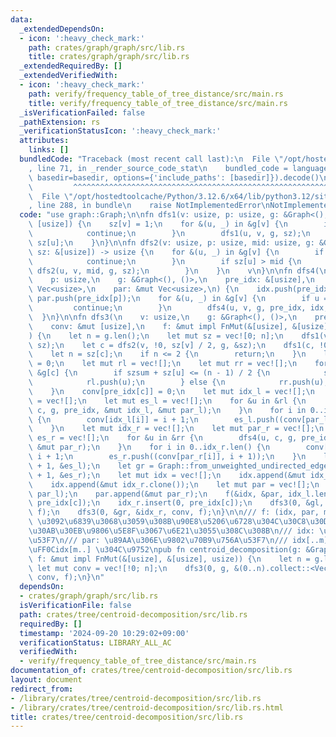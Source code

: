 ```yaml
---
data:
  _extendedDependsOn:
  - icon: ':heavy_check_mark:'
    path: crates/graph/graph/src/lib.rs
    title: crates/graph/graph/src/lib.rs
  _extendedRequiredBy: []
  _extendedVerifiedWith:
  - icon: ':heavy_check_mark:'
    path: verify/frequency_table_of_tree_distance/src/main.rs
    title: verify/frequency_table_of_tree_distance/src/main.rs
  _isVerificationFailed: false
  _pathExtension: rs
  _verificationStatusIcon: ':heavy_check_mark:'
  attributes:
    links: []
  bundledCode: "Traceback (most recent call last):\n  File \"/opt/hostedtoolcache/Python/3.12.6/x64/lib/python3.12/site-packages/onlinejudge_verify/documentation/build.py\"\
    , line 71, in _render_source_code_stat\n    bundled_code = language.bundle(stat.path,\
    \ basedir=basedir, options={'include_paths': [basedir]}).decode()\n          \
    \         ^^^^^^^^^^^^^^^^^^^^^^^^^^^^^^^^^^^^^^^^^^^^^^^^^^^^^^^^^^^^^^^^^^^^^^^^^^^^^^^^^\n\
    \  File \"/opt/hostedtoolcache/Python/3.12.6/x64/lib/python3.12/site-packages/onlinejudge_verify/languages/rust.py\"\
    , line 288, in bundle\n    raise NotImplementedError\nNotImplementedError\n"
  code: "use graph::Graph;\n\nfn dfs1(v: usize, p: usize, g: &Graph<(), ()>, sz: &mut\
    \ [usize]) {\n    sz[v] = 1;\n    for &(u, _) in &g[v] {\n        if u == p {\n\
    \            continue;\n        }\n        dfs1(u, v, g, sz);\n        sz[v] +=\
    \ sz[u];\n    }\n}\n\nfn dfs2(v: usize, p: usize, mid: usize, g: &Graph<(), ()>,\
    \ sz: &[usize]) -> usize {\n    for &(u, _) in &g[v] {\n        if u == p {\n\
    \            continue;\n        }\n        if sz[u] > mid {\n            return\
    \ dfs2(u, v, mid, g, sz);\n        }\n    }\n    v\n}\n\nfn dfs4(\n    v: usize,\n\
    \    p: usize,\n    g: &Graph<(), ()>,\n    pre_idx: &[usize],\n    idx: &mut\
    \ Vec<usize>,\n    par: &mut Vec<usize>,\n) {\n    idx.push(pre_idx[v]);\n   \
    \ par.push(pre_idx[p]);\n    for &(u, _) in &g[v] {\n        if u == p {\n   \
    \         continue;\n        }\n        dfs4(u, v, g, pre_idx, idx, par);\n  \
    \  }\n}\n\nfn dfs3(\n    v: usize,\n    g: &Graph<(), ()>,\n    pre_idx: &[usize],\n\
    \    conv: &mut [usize],\n    f: &mut impl FnMut(&[usize], &[usize], usize),\n\
    ) {\n    let n = g.len();\n    let mut sz = vec![0; n];\n    dfs1(v, !0, g, &mut\
    \ sz);\n    let c = dfs2(v, !0, sz[v] / 2, g, &sz);\n    dfs1(c, !0, g, &mut sz);\n\
    \    let n = sz[c];\n    if n <= 2 {\n        return;\n    }\n    let mut szsum\
    \ = 0;\n    let mut rl = vec![];\n    let mut rr = vec![];\n    for &(u, _) in\
    \ &g[c] {\n        if szsum + sz[u] <= (n - 1) / 2 {\n            szsum += sz[u];\n\
    \            rl.push(u);\n        } else {\n            rr.push(u);\n        }\n\
    \    }\n    conv[pre_idx[c]] = 0;\n    let mut idx_l = vec![];\n    let mut par_l\
    \ = vec![];\n    let mut es_l = vec![];\n    for &u in &rl {\n        dfs4(u,\
    \ c, g, pre_idx, &mut idx_l, &mut par_l);\n    }\n    for i in 0..idx_l.len()\
    \ {\n        conv[idx_l[i]] = i + 1;\n        es_l.push((conv[par_l[i]], i + 1));\n\
    \    }\n    let mut idx_r = vec![];\n    let mut par_r = vec![];\n    let mut\
    \ es_r = vec![];\n    for &u in &rr {\n        dfs4(u, c, g, pre_idx, &mut idx_r,\
    \ &mut par_r);\n    }\n    for i in 0..idx_r.len() {\n        conv[idx_r[i]] =\
    \ i + 1;\n        es_r.push((conv[par_r[i]], i + 1));\n    }\n    let gl = Graph::from_unweighted_undirected_edges(idx_l.len()\
    \ + 1, &es_l);\n    let gr = Graph::from_unweighted_undirected_edges(idx_r.len()\
    \ + 1, &es_r);\n    let mut idx = vec![];\n    idx.append(&mut idx_l.clone());\n\
    \    idx.append(&mut idx_r.clone());\n    let mut par = vec![];\n    par.append(&mut\
    \ par_l);\n    par.append(&mut par_r);\n    f(&idx, &par, idx_l.len());\n    idx_l.insert(0,\
    \ pre_idx[c]);\n    idx_r.insert(0, pre_idx[c]);\n    dfs3(0, &gl, &idx_l, conv,\
    \ f);\n    dfs3(0, &gr, &idx_r, conv, f);\n}\n\n/// f: (idx, par, m)\n/// par[0]\
    \ \u3092\u6839\u3068\u3059\u308B\u90E8\u5206\u6728\u304C\u30C8\u30DD\u30ED\u30B8\
    \u30AB\u30EB\u9806\u5E8F\u3067\u6E21\u3055\u308C\u308B\n/// idx: \u9802\u70B9\u756A\
    \u53F7\n/// par: \u89AA\u306E\u9802\u70B9\u756A\u53F7\n/// idx[..m] \u304C\u8D64\
    \uFF0Cidx[m..] \u304C\u9752\npub fn centroid_decomposition(g: &Graph<(), ()>,\
    \ f: &mut impl FnMut(&[usize], &[usize], usize)) {\n    let n = g.len();\n   \
    \ let mut conv = vec![!0; n];\n    dfs3(0, g, &(0..n).collect::<Vec<_>>(), &mut\
    \ conv, f);\n}\n"
  dependsOn:
  - crates/graph/graph/src/lib.rs
  isVerificationFile: false
  path: crates/tree/centroid-decomposition/src/lib.rs
  requiredBy: []
  timestamp: '2024-09-20 10:29:02+09:00'
  verificationStatus: LIBRARY_ALL_AC
  verifiedWith:
  - verify/frequency_table_of_tree_distance/src/main.rs
documentation_of: crates/tree/centroid-decomposition/src/lib.rs
layout: document
redirect_from:
- /library/crates/tree/centroid-decomposition/src/lib.rs
- /library/crates/tree/centroid-decomposition/src/lib.rs.html
title: crates/tree/centroid-decomposition/src/lib.rs
---
```

